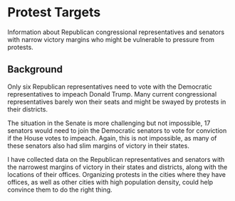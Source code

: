 # Protest Targets
Information about Republican congressional representatives and senators with narrow victory margins who might be vulnerable to pressure from protests.

## Background
Only six Republican representatives need to vote with the Democratic representatives to impeach Donald Trump. Many current congressional representatives barely won their seats and might be swayed by protests in their districts.

The situation in the Senate is more challenging but not impossible, 17 senators would need to join the Democratic senators to vote for conviction if the House votes to impeach. Again, this is not impossible, as many of these senators also had slim margins of victory in their states.

I have collected data on the Republican representatives and senators with the narrowest margins of victory in their states and districts, along with the locations of their offices. Organizing protests in the cities where they have offices, as well as other cities with high population density, could help convince them to do the right thing.  
